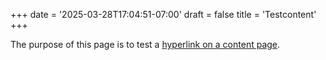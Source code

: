+++
date = '2025-03-28T17:04:51-07:00'
draft = false
title = 'Testcontent'
+++

The purpose of this page is to test a [hyperlink on a content page](https://github.com).